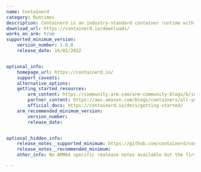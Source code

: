 ```yaml
---
name: Containerd
category: Runtimes
description: Containerd is an industry-standard container runtime with an emphasis on simplicity, robustness, and portability.
download_url: https://containerd.io/downloads/
works_on_arm: true
supported_minimum_version:
    version_number: 1.6.0
    release_date: 16/02/2022


optional_info:
    homepage_url: https://containerd.io/
    support_caveats:
    alternative_options:
    getting_started_resources:
        arm_content: https://community.arm.com/arm-community-blogs/b/infrastructure-solutions-blog/posts/container-runtimes-wasmedge-arm
        partner_content: https://aws.amazon.com/blogs/containers/all-you-need-to-know-about-moving-to-containerd-on-amazon-eks/
        official_docs: https://containerd.io/docs/getting-started/
    arm_recommended_minimum_version:
        version_number:
        release_date:


optional_hidden_info:
    release_notes__supported_minimum: https://github.com/containerd/containerd/releases/tag/v1.6.0
    release_notes__recommended_minimum:
    other_info: No ARM64 specific realease notes available but the first binary for ARM64 was released from v1.6.0.

---
```

